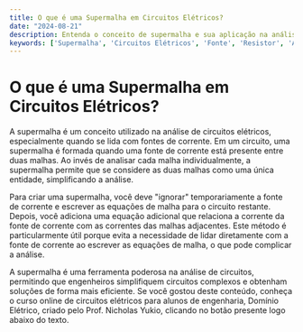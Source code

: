 ```yaml
---
title: O que é uma Supermalha em Circuitos Elétricos?
date: "2024-08-21"
description: Entenda o conceito de supermalha e sua aplicação na análise de circuitos elétricos.
keywords: ['Supermalha', 'Circuitos Elétricos', 'Fonte', 'Resistor', 'Análise Nodal']
---
```


# O que é uma Supermalha em Circuitos Elétricos?

A supermalha é um conceito utilizado na análise de circuitos elétricos, especialmente quando se lida com fontes de corrente. Em um circuito, uma supermalha é formada quando uma fonte de corrente está presente entre duas malhas. Ao invés de analisar cada malha individualmente, a supermalha permite que se considere as duas malhas como uma única entidade, simplificando a análise.

Para criar uma supermalha, você deve "ignorar" temporariamente a fonte de corrente e escrever as equações de malha para o circuito restante. Depois, você adiciona uma equação adicional que relaciona a corrente da fonte de corrente com as correntes das malhas adjacentes. Este método é particularmente útil porque evita a necessidade de lidar diretamente com a fonte de corrente ao escrever as equações de malha, o que pode complicar a análise.

A supermalha é uma ferramenta poderosa na análise de circuitos, permitindo que engenheiros simplifiquem circuitos complexos e obtenham soluções de forma mais eficiente. Se você gostou deste conteúdo, conheça o curso online de circuitos elétricos para alunos de engenharia, Domínio Elétrico, criado pelo Prof. Nicholas Yukio, clicando no botão presente logo abaixo do texto.